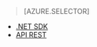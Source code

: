 ﻿> [AZURE.SELECTOR]
- [.NET SDK](media-services-dotnet-configure-asset-delivery-policy.md)
- [API REST](media-services-rest-configure-asset-delivery-policy.md)

<!--HONumber=47-->
